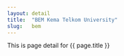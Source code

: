 ```yaml
---
layout: detail
title:  "BEM Kema Telkom University"
slug:   bem
---
```


This is page detail for {{ page.title }}
